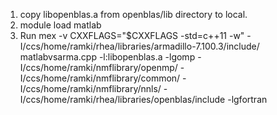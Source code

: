 1. copy libopenblas.a from openblas/lib directory to local.
2. module load matlab
3. Run mex -v CXXFLAGS="\$CXXFLAGS -std=c++11 -w" -I/ccs/home/ramki/rhea/libraries/armadillo-7.100.3/include/ matlabvsarma.cpp -l:libopenblas.a -lgomp -I/ccs/home/ramki/nmflibrary/openmp/ -I/ccs/home/ramki/nmflibrary/common/ -I/ccs/home/ramki/nmflibrary/nnls/ -I/ccs/home/ramki/rhea/libraries/openblas/include -lgfortran
